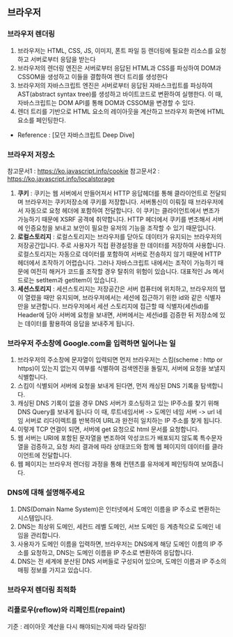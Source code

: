 ## 브라우저
### 브라우저 렌더링
1. 브라우저는 HTML, CSS, JS, 이미지, 폰트 파일 등 렌더링에 필요한 리소스를 요청하고 서버로부터 응답을 받는다
2. 브라우저의 렌더링 엔진은 서버로부터 응답된 HTML과 CSS를 파싱하여 DOM과 CSSOM을 생성하고 이들을 결합하여 렌더 트리를 생성한다
3. 브라우저의 자바스크립트 엔진은 서버로부터 응답된 자바스크립트를 파싱하여 AST(abstract syntax tree)를 생성하고 바이트코드로 변환하여 실행한다. 이 때, 자바스크립트는 DOM API를 통해 DOM과 CSSOM을 변경할 수 있다.
4. 렌더 트리를 기반으로 HTML 요소의 레이아웃을 계산하고 브라우저 화면에 HTML 요소를 페인팅한다.

* Reference : [모던 자바스크립트 Deep Dive]

### 브라우저 저장소
참고문서1 : https://ko.javascript.info/cookie
참고문서2 : https://ko.javascript.info/localstorage

1. **쿠키** : 쿠키는 웹 서버에서 만들어져서 HTTP 응답헤더를 통해 클라이언트로 전달되며 브라우저는 쿠키저장소에 쿠키를 저장합니다. 서버통신이 이뤄질 때 브라우저에서 자동으로 요청 헤더에 포함하여 전달합니다. 이 쿠키는 클라이언트에서 변조가 가능하기 때문에 XSRF 공격에 취약합니다. HTTP 헤더에서 쿠키를 변조해서 서버에 인증요청을 보내고 보안이 필요한 유저의 기능을 조작할 수 있기 때문입니다.
2. **로컬스토리지** : 로컬스토리지는 브라우저를 닫아도 데이터가 유지되는 브라우저의 저장공간입니다. 주로 사용자가 직접 환경설정을 한 데이터를 저장하여 사용합니다. 로컬스토리지는 자동으로 데이터를 포함하여 서버로 전송하지 않기 때문에 HTTP 헤더에서 조작하기 어렵습니다. 그러나 자바스크립트 내에서는 조작이 가능하기 때문에 여전히 해커가 코드를 조작할 경우 탈취의 위험이 있습니다. 대표적인 Js 메서드로는 setItem과 getItem이 있습니다.
3. **세션스토리지** : 세션스토리지는 저장공간은 서버 컴퓨터에 위치하고, 브라우저의 탭이 열렸을 때만 유지되며, 브라우저에서는 세션에 접근하기 위한 id와 같은 식별자만을 보관합니다. 브라우저에서 세션 스토리지에 접근할 때 식별자(세션id)를 Header에 담아 서버에 요청을 보내면, 서버에서는 세션id를 검증한 뒤 저장소에 있는 데이터를 활용하여 응답을 보내주게 됩니다.

### 브라우저 주소창에 Google.com을 입력하면 일어나는 일
1. 브라우저의 주소창에 문자열이 입력되면 먼저 브라우저는 스킴(scheme : http or https)이 있는지 없는지 여부를 식별하여 검색엔진을 돌릴지, 서버에 요청을 보낼지 식별합니다.
2. 스킴이 식별되어 서버에 요청을 보내게 된다면, 먼저 캐싱된 DNS 기록을 탐색합니다.
3. 캐싱된 DNS 기록이 없을 경우 DNS 서버가 호스팅하고 있는 IP주소를 찾기 위해 DNS Query를 보내게 됩니다 이 때, 루트네임서버 -> 도메인 네임 서버 -> url 네임 서버로 리다이렉트를 반복하여 URL과 완전히 일치하는 IP 주소를 찾게 됩니다.
4. 이렇게 TCP 연결이 되면, 서버에 get 요청으로 html 문서를 요청합니다.
5. 웹 서버는 URI에 포함된 문자열을 변조하여 악성코드가 배포되지 않도록 특수문자열을 검증하고, 요청 처리 결과에 따라 상태코드와 함께 웹 페이지의 데이터를 클라이언트에 전달합니다.
6. 웹 페이지는 브라우저 렌더링 과정을 통해 컨텐츠를 유저에게 페인팅하여 보여줍니다.

### DNS에 대해 설명해주세요
1. DNS(Domain Name System)은 인터넷에서 도메인 이름을 IP 주소로 변환하는 시스템입니다.
2. DNS는 최상위 도메인, 세컨드 레벨 도메인, 서브 도메인 등 계층적으로 도메인 네임을 관리합니다.
3. 사용자가 도메인 이름을 입력하면, 브라우저는 DNS에게 해당 도메인 이름의 IP 주소를 요청하고, DNS는 도메인 이름을 IP 주소로 변환하여 응답합니다.
4. DNS는 전 세계에 분산된 DNS 서버들로 구성되어 있으며, 도메인 이름과 IP 주소의 매핑 정보를 가지고 있습니다.

### 브라우저 렌더링 최적화

### 리플로우(reflow)와 리페인트(repaint)
기준 : 레이아웃 계산을 다시 해야되는지에 따라 달라짐!